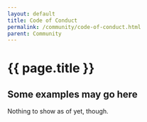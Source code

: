```yaml
---
layout: default
title: Code of Conduct
permalink: /community/code-of-conduct.html
parent: Community
---
```


# {{ page.title }}

## Some examples may go here

Nothing to show as of yet, though.
